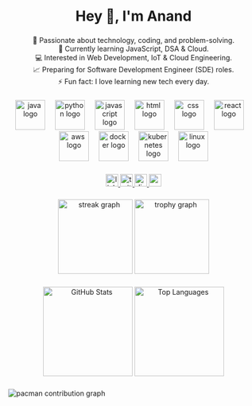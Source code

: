 <h1 align="center">Hey 👋, I'm Anand</h1>

###

<p align="center">
🚀 Passionate about technology, coding, and problem-solving.<br>
🌱 Currently learning JavaScript, DSA & Cloud.<br>
💻 Interested in Web Development, IoT & Cloud Engineering.<br>
📈 Preparing for Software Development Engineer (SDE) roles.<br>
⚡ Fun fact: I love learning new tech every day.
</p>

###

<div align="center">
  <img src="https://skillicons.dev/icons?i=java" height="60" alt="java logo" />
  <img width="12" />
  <img src="https://skillicons.dev/icons?i=py" height="60" alt="python logo" />
  <img width="12" />
  <img src="https://skillicons.dev/icons?i=js" height="60" alt="javascript logo" />
  <img width="12" />
  <img src="https://skillicons.dev/icons?i=html" height="60" alt="html logo" />
  <img width="12" />
  <img src="https://skillicons.dev/icons?i=css" height="60" alt="css logo" />
  <img width="12" />
  <img src="https://skillicons.dev/icons?i=react" height="60" alt="react logo" />
  <img width="12" />
  <img src="https://skillicons.dev/icons?i=aws" height="60" alt="aws logo" />
  <img width="12" />
  <img src="https://skillicons.dev/icons?i=docker" height="60" alt="docker logo" />
  <img width="12" />
  <img src="https://skillicons.dev/icons?i=kubernetes" height="60" alt="kubernetes logo" />
  <img width="12" />
  <img src="https://skillicons.dev/icons?i=linux" height="60" alt="linux logo" />
</div>

###

<div align="center">
  <a href="https://www.linkedin.com/in/anand-kumar-725925251/">
    <img src="https://img.shields.io/static/v1?message=LinkedIn&logo=linkedin&label=&color=0077B5&logoColor=white&labelColor=&style=for-the-badge" height="25" alt="linkedin logo" />
  </a>
  <a href="https://twitter.com/YOUR_TWITTER">
    <img src="https://img.shields.io/static/v1?message=Twitter&logo=twitter&label=&color=1DA1F2&logoColor=white&labelColor=&style=for-the-badge" height="25" alt="twitter logo" />
  </a>
  <a href="https://discord.gg/YOUR_DISCORD">
    <img src="https://img.shields.io/static/v1?message=Discord&logo=discord&label=&color=7289DA&logoColor=white&labelColor=&style=for-the-badge" height="25" alt="discord logo" />
  </a>
  <a href="https://YOUR_PORTFOLIO_LINK">
    <img src="https://img.shields.io/static/v1?message=Portfolio&logo=github&label=&color=181717&logoColor=white&labelColor=&style=for-the-badge" height="25" alt="portfolio logo" />
  </a>
</div>

###

<div align="center">
  <img src="https://streak-stats.demolab.com?user=singhaanand&locale=en&mode=daily&theme=dracula&hide_border=false&border_radius=5&order=3" height="150" alt="streak graph" />
  <img src="https://github-profile-trophy.vercel.app/?username=singhaanand&theme=dracula&column=-1&row=1&margin-w=8&margin-h=8&no-bg=false&no-frame=false&order=4" height="150" alt="trophy graph" />
</div>

###

<p align="center">
  <img src="https://github-readme-stats.vercel.app/api?username=singhaanand&show_icons=true&theme=tokyonight&hide=contribs" height="180" alt="GitHub Stats" />
  <img src="https://github-readme-stats.vercel.app/api/top-langs/?username=singhaanand&layout=compact&theme=tokyonight" height="180" alt="Top Languages" />
</p>

###

<picture>
  <source media="(prefers-color-scheme: dark)" srcset="https://raw.githubusercontent.com/singhaanand/singhaanand/output/pacman-contribution-graph-dark.svg">
  <source media="(prefers-color-scheme: light)" srcset="https://raw.githubusercontent.com/singhaanand/singhaanand/output/pacman-contribution-graph.svg">
  <img alt="pacman contribution graph" src="https://raw.githubusercontent.com/singhaanand/singhaanand/output/pacman-contribution-graph.svg">
</picture>
